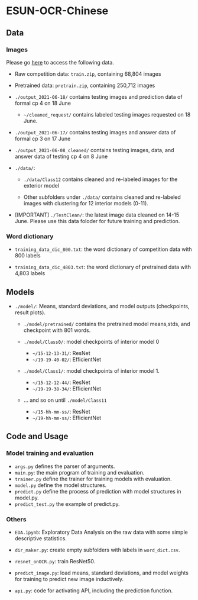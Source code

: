 # ESUN-OCR-Chinese

## Data

### Images

Please go [here](https://drive.google.com/drive/folders/180dmucYW9MXQccDQ0QPqS6ct9gJPZI1A?usp=sharing) to access the following data.

- Raw competition data: `train.zip`, containing 68,804 images

- Pretrained data: `pretrain.zip`, containing 250,712 images

- `./output_2021-06-18/` contains testing images and prediction data of formal cp 4 on 18 June

    - `~/cleaned_request/` contains labeled testing images requested on 18 June.

- `./output_2021-06-17/` contains testing images and answer data of formal cp 3 on 17 June

- `./output_2021-06-08_cleaned/` contains testing images, data, and answer data of testing cp 4 on 8 June

- `./data/`:

    - `./data/Class12` contains cleaned and re-labeled images for the exterior model

    - Other subfolders under `./data/` contains cleaned and re-labeled images with clustering for 12 interior models (0-11).

- \[IMPORTANT\] `./TestClean/`: the latest image data cleaned on 14-15 June. Please use this data foloder for future training and prediction.

### Word dictionary

- `training_data_dic_800.txt`: the word dictionary of competition data with 800 labels

- `training_data_dic_4803.txt`: the word dictionary of pretrained data with 4,803 labels

## Models

- `./model/`: Means, standard deviations, and model outputs (checkpoints, result plots).

    -  `./model/pretrained/` contains the pretrained model means,stds, and checkpoint with 801 words.

    - `./model/Class0/`: model checkpoints of interior model 0
        - `~/15-12-13-31/`: ResNet
        - `~/19-19-40-02/`: EfficientNet

    - `./model/Class1/`: model checkpoints of interior model 1.
        - `~/15-12-12-44/`: ResNet
        - `~/19-19-38-34/`: EfficientNet
    
    - ... and so on until `./model/Class11`
        - `~/15-hh-mm-ss/`: ResNet
        - `~/19-hh-mm-ss/`: EfficientNet

## Code and Usage

### Model training and evaluation

- `args.py` defines the parser of arguments.
- `main.py`: the main program of training and evaluation.
- `trainer.py` define the trainer for training models with evaluation.
- `model.py` define the model structures.
- `predict.py` define the process of prediction with model structures in model.py.
- `predict_test.py` the example of predict.py.

### Others

- `EDA.ipynb`: Exploratory Data Analysis on the raw data with some simple descriptive statistics.

- `dir_maker.py`: create empty subfolders with labels in `word_dict.csv`.

- `resnet_onOCR.py`: train ResNet50.

- `predict_image.py`: load means, standard deviations, and model weights for training to predict new image inductively.

- `api.py`: code for activating API, including the prediction function.
